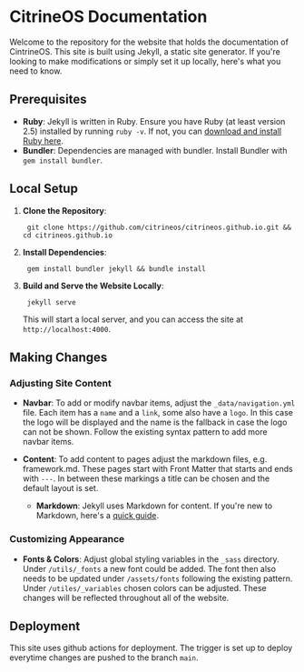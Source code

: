 # CitrineOS Documentation

Welcome to the repository for the website that holds the documentation of CintrineOS.
This site is built using Jekyll, a static site generator.
If you're looking to make modifications or simply set it up locally, here's what you need to know.

## Prerequisites

- **Ruby**: Jekyll is written in Ruby. Ensure you have Ruby (at least version 2.5) installed by running `ruby -v`. If not, you can [download and install Ruby here](https://www.ruby-lang.org/en/downloads/).
- **Bundler**: Dependencies are managed with bundler. Install Bundler with `gem install bundler`.

## Local Setup

1. **Clone the Repository**: <br/>
   ```shell
    git clone https://github.com/citrineos/citrineos.github.io.git && cd citrineos.github.io
    ```

1. **Install Dependencies**: <br/>
   ```shell
    gem install bundler jekyll && bundle install
    ```

1. **Build and Serve the Website Locally**:<br/>
   ```shell
    jekyll serve
   ```
   This will start a local server, and you can access the site at `http://localhost:4000`.

## Making Changes

### Adjusting Site Content

- **Navbar**: To add or modify navbar items, adjust the `_data/navigation.yml` file. Each item has a `name` and a `link`, some also have a `logo`. In this case the logo will be displayed and the name is the fallback in case the logo can not be shown. Follow the existing syntax pattern to add more navbar items.

- **Content**: To add content to pages adjust the markdown files, e.g. framework.md. These pages start with Front Matter that starts and ends with `---`. In between these markings a title can be chosen and the default layout is set.
  - **Markdown**:
    Jekyll uses Markdown for content. If you're new to Markdown, here's a [quick guide](https://www.markdownguide.org/getting-started/).

### Customizing Appearance

- **Fonts & Colors**: Adjust global styling variables in the `_sass` directory.
  Under `/utils/_fonts` a new font could be added. The font then also needs to be updated under `/assets/fonts` following the existing pattern.
  Under `/utiles/_variables` chosen colors can be adjusted.
  These changes will be reflected throughout all of the website.

## Deployment

This site uses github actions for deployment. The trigger is set up to deploy everytime changes are pushed to the branch `main`.